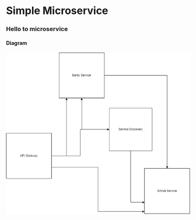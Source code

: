 # Simple Microservice
### Hello to microservice
#### Diagram
![Diagram][def]

[def]: /diagram.drawio.png